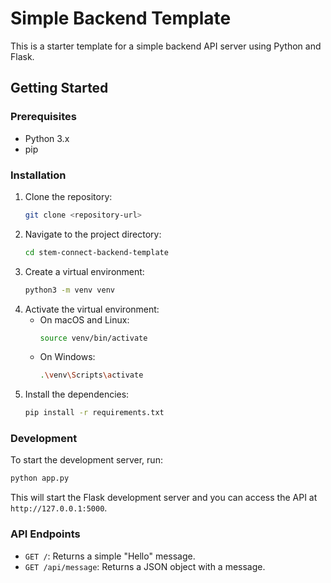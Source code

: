# Simple Backend Template

This is a starter template for a simple backend API server using Python and Flask.

## Getting Started

### Prerequisites

- Python 3.x
- pip

### Installation

1. Clone the repository:
   ```sh
   git clone <repository-url>
   ```
2. Navigate to the project directory:
   ```sh
   cd stem-connect-backend-template
   ```
3. Create a virtual environment:
   ```sh
   python3 -m venv venv
   ```
4. Activate the virtual environment:
   - On macOS and Linux:
     ```sh
     source venv/bin/activate
     ```
   - On Windows:
     ```sh
     .\venv\Scripts\activate
     ```
5. Install the dependencies:
   ```sh
   pip install -r requirements.txt
   ```

### Development

To start the development server, run:

```sh
python app.py
```

This will start the Flask development server and you can access the API at `http://127.0.0.1:5000`.

### API Endpoints

- `GET /`: Returns a simple "Hello" message.
- `GET /api/message`: Returns a JSON object with a message.
